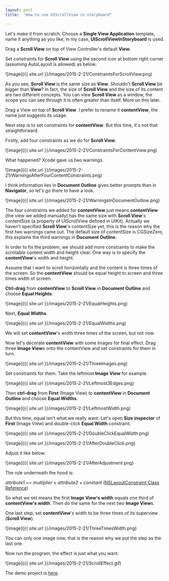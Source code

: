 ```yaml
---
layout: post
title:  "How to use UIScrollView in storyboard"

---
```


Let's make it from scratch. Choose a **Single View Application** template, name it anything as you like, in my case, **UIScrollViewInStoryboard** is used.

Drag a **Scroll View** on top of View Controller\'s default **View**.

Set constraints for **Scroll View** using the second icon at bottom right corner (assuming AutoLayout is allowed) as below:

![image]({{ site.url }}/images/2015-2-21/ConstraintsForScrollView.png)

As you see, **Scroll View** is the same size as **View**. Shouldn\'t **Scroll View** be bigger than **View**? In fact, the size of **Scroll View** and the size of its content are two different concepts. You can view **Scroll View** as a window, the scope you can see through it is often greater than itself. More on this later.

Drag a View on top of **Scroll View**. I prefer to rename it **contentView**, the name just suggests its usage. 

Next step is to set constraints for **contentView**. But this time, it's not that straightforward. 

Firstly, add four constraints as we do for **Scroll View**.

![image]({{ site.url }}/images/2015-2-21/ConstraintsForContentView.png)

What happened? Xcode gave us two warnings. 

![image]({{ site.url }}/images/2015-2-21/WarningsAfterFourContentConstraints.png)

I think information lies in **Document Outline** gives better prompts than in **Navigator**, so let's go there to have a look.

![image]({{ site.url }}/images/2015-2-21/WarningsInDocumentOutline.png)

The four constraints we added for **contentView** just means **contentView** (the view we added manually) has the same size with **Scroll View**\'s contentSize (a property of UIScrollView defined in UIKit). Actually we haven\'t specified **Scroll View**\'s contentSize yet, this is the reason why the first two warnings came out. The default size of contentSize is CGSizeZero, this explains the third warnings in **Document Outline**. 

In order to fix the problem, we should add more constraints to make the scrollable content width and height clear. One way is to specify the **contentView**\'s width and height. 

Assume that I want to scroll horizontally and the content is three times of the screen. So the **contentView** should be equal height to screen and three times width of screen.

**Ctrl-drag** from **contentView** to **Scroll View** in **Document Outline** and choose **Equal Heights**.

![image]({{ site.url }}/images/2015-2-21/EqualHeights.png)

Next, **Equal Widths**. 

![image]({{ site.url }}/images/2015-2-21/EqualWidths.png)

We will set **contentView**\'s width three times of the screen, but not now.

Now let\'s decorate **contentView** with some images for final effect. Drag three **Image View**s onto the contentView and set constraints for them in turn.

![image]({{ site.url }}/images/2015-2-21/ThreeImages.png)

Set constraints for them. Take the leftmost **Image View** for example.

![image]({{ site.url }}/images/2015-2-21/Leftmost3Edges.png)

Then **ctrl-drag** from **First** (Image View) to **contentView** in **Document Outline** and choose **Equal Widths**.

![image]({{ site.url }}/images/2015-2-21/LeftmostWidth.png)

But this time, equal isn\'t what we really want. Let\'s open **Size inspector** of **First** (Image View) and double-click **Equal Width** constraint. 

![image]({{ site.url }}/images/2015-2-21/DoubleClickEqualWidth.png)

![image]({{ site.url }}/images/2015-2-21/AfterDoubleClick.png)

Adjust it like below:

![image]({{ site.url }}/images/2015-2-21/AfterAdjustment.png)

The rule underneath the hood is:

*attribute1 == multiplier × attribute2 + constant* ([NSLayoutConstraint Class Reference](https://developer.apple.com/library/ios/documentation/AppKit/Reference/NSLayoutConstraint_Class/index.html#//apple_ref/doc/uid/TP40010628))

So what we set means the first **Image View\'s width** equals one third of **contentView\'s width**. Then do the same for the next two **Image View**s.

One last step, set **contentView**\'s width to be three times of its superview (**Scroll View**).

![image]({{ site.url }}/images/2015-2-21/ThreeTimesWidth.png)

You can only one image now, that is the reason why we put the step as the last one.

Now run the program, the effect is just what you want.

![image]({{ site.url }}/images/2015-2-21/ScrollEffect.gif)

The demo project is [here](https://github.com/fujianjin6471/UIScrollViewInStoryboard).
